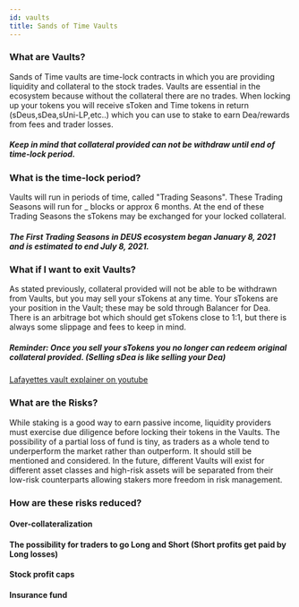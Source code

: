 ```yaml
---
id: vaults
title: Sands of Time Vaults
---
```


### What are Vaults?

Sands of Time vaults are time-lock contracts in which you are providing liquidity and collateral to the stock trades.
Vaults are essential in the ecosystem because without the collateral there are no trades.
When locking up your tokens you will receive sToken and Time tokens in return (sDeus,sDea,sUni-LP,etc..) which you can use to stake to earn Dea/rewards from fees and trader losses.
##### Keep in mind that collateral provided can not be withdraw until end of time-lock period.

### What is the time-lock period?

Vaults will run in periods of time, called "Trading Seasons".
These Trading Seasons will run for _ blocks or approx 6 months.
At the end of these Trading Seasons the sTokens may be exchanged for your locked collateral.
##### The First Trading Seasons in DEUS ecosystem began January 8, 2021 and is estimated to end July 8, 2021.

### What if I want to exit Vaults?

As stated previously, collateral provided will not be able to be withdrawn from Vaults, but you may sell your sTokens at any time.
Your sTokens are your position in the Vault; these may be sold through Balancer for Dea.
There is an arbitrage bot which should get sTokens close to 1:1, but there is always some slippage and fees to keep in mind.
##### Reminder: Once you sell your sTokens you no longer can redeem original collateral provided. (Selling sDea is like selling your Dea)


[Lafayettes vault explainer on youtube](https://www.youtube.com/watch?v=6IYS21C5C3c&feature=youtu.be)


### What are the Risks?

While staking is a good way to earn passive income, liquidity providers must exercise due diligence before locking their tokens in the Vaults.
The possibility of a partial loss of fund is tiny, as traders as a whole tend to underperform the market rather than outperform. It should still be mentioned and considered.
In the future, different Vaults will exist for different asset classes and high-risk assets will be separated from their low-risk counterparts allowing stakers more freedom in risk management. 


### How are these risks reduced?

#### Over-collateralization
#### The possibility for traders to go Long and Short (Short profits get paid by Long losses)
#### Stock profit caps
#### Insurance fund


